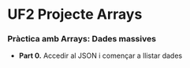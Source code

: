 # UF2 Projecte Arrays

### Pràctica amb Arrays: Dades massives

* **Part 0.** Accedir al JSON i començar a llistar dades

